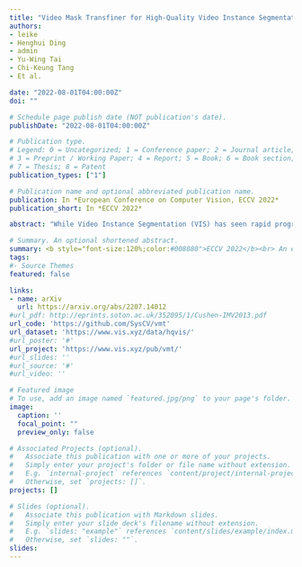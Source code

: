 ```yaml
---
title: "Video Mask Transfiner for High-Quality Video Instance Segmentation"
authors:
- leike
- Henghui Ding
- admin
- Yu-Wing Tai
- Chi-Keung Tang
- Et al.

date: "2022-08-01T04:00:00Z"
doi: ""

# Schedule page publish date (NOT publication's date).
publishDate: "2022-08-01T04:00:00Z"

# Publication type.
# Legend: 0 = Uncategorized; 1 = Conference paper; 2 = Journal article;
# 3 = Preprint / Working Paper; 4 = Report; 5 = Book; 6 = Book section;
# 7 = Thesis; 8 = Patent
publication_types: ["1"]

# Publication name and optional abbreviated publication name.
publication: In *European Conference on Computer Vision, ECCV 2022*
publication_short: In *ECCV 2022*

abstract: "While Video Instance Segmentation (VIS) has seen rapid progress, current approaches struggle to predict high-quality masks with accurate boundary details. Moreover, the predicted segmentations often fluctuate over time, suggesting that temporal consistency cues are neglected or not fully utilized. In this paper, we set out to tackle these issues, with the aim of achieving highly detailed and more temporally stable mask predictions for VIS. We first propose the Video Mask Transfiner (VMT) method, capable of leveraging fine-grained high-resolution features thanks to a highly efficient video transformer structure. Our VMT detects and groups sparse error-prone spatio-temporal regions of each tracklet in the video segment, which are then refined using both local and instance-level cues. Second, we identify that the coarse boundary annotations of the popular YouTube-VIS dataset constitute a major limiting factor. Based on our VMT architecture, we therefore design an automated annotation refinement approach by iterative training and self-correction. To benchmark high-quality mask predictions for VIS, we introduce the HQ-YTVIS dataset, consisting of a manually re-annotated test set and our automatically refined training data. We compare VMT with the most recent state-of-the-art methods on the HQ-YTVIS, as well as the Youtube-VIS, OVIS and BDD100K MOTS benchmarks. Experimental results clearly demonstrate the efficacy and effectiveness of our method on segmenting complex and dynamic objects, by capturing precise details."

# Summary. An optional shortened abstract.
summary: <b style="font-size:120%;color:#008080">ECCV 2022</b><br> An efficient transformer-based method for highly accurate video instance segmentation.
tags:
#- Source Themes
featured: false

links:
- name: arXiv
  url: https://arxiv.org/abs/2207.14012
#url_pdf: http://eprints.soton.ac.uk/352095/1/Cushen-IMV2013.pdf
url_code: 'https://github.com/SysCV/vmt'
url_dataset: 'https://www.vis.xyz/data/hqvis/'
#url_poster: '#'
url_project: 'https://www.vis.xyz/pub/vmt/'
#url_slides: ''
#url_source: '#'
#url_video: ''

# Featured image
# To use, add an image named `featured.jpg/png` to your page's folder. 
image:
  caption: ''
  focal_point: ""
  preview_only: false

# Associated Projects (optional).
#   Associate this publication with one or more of your projects.
#   Simply enter your project's folder or file name without extension.
#   E.g. `internal-project` references `content/project/internal-project/index.md`.
#   Otherwise, set `projects: []`.
projects: []

# Slides (optional).
#   Associate this publication with Markdown slides.
#   Simply enter your slide deck's filename without extension.
#   E.g. `slides: "example"` references `content/slides/example/index.md`.
#   Otherwise, set `slides: ""`.
slides:
---
```



